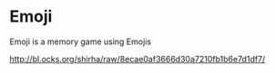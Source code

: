 # Emoji

Emoji is a memory game using Emojis

http://bl.ocks.org/shirha/raw/8ecae0af3666d30a7210fb1b6e7d1df7/